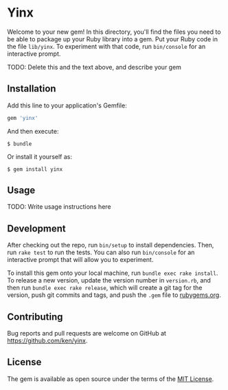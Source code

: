# Yinx

Welcome to your new gem! In this directory, you'll find the files you need to be able to package up your Ruby library into a gem. Put your Ruby code in the file `lib/yinx`. To experiment with that code, run `bin/console` for an interactive prompt.

TODO: Delete this and the text above, and describe your gem

## Installation

Add this line to your application's Gemfile:

```ruby
gem 'yinx'
```

And then execute:

    $ bundle

Or install it yourself as:

    $ gem install yinx

## Usage

TODO: Write usage instructions here

## Development

After checking out the repo, run `bin/setup` to install dependencies. Then, run `rake test` to run the tests. You can also run `bin/console` for an interactive prompt that will allow you to experiment.

To install this gem onto your local machine, run `bundle exec rake install`. To release a new version, update the version number in `version.rb`, and then run `bundle exec rake release`, which will create a git tag for the version, push git commits and tags, and push the `.gem` file to [rubygems.org](https://rubygems.org).

## Contributing

Bug reports and pull requests are welcome on GitHub at https://github.com/ken/yinx.


## License

The gem is available as open source under the terms of the [MIT License](http://opensource.org/licenses/MIT).

